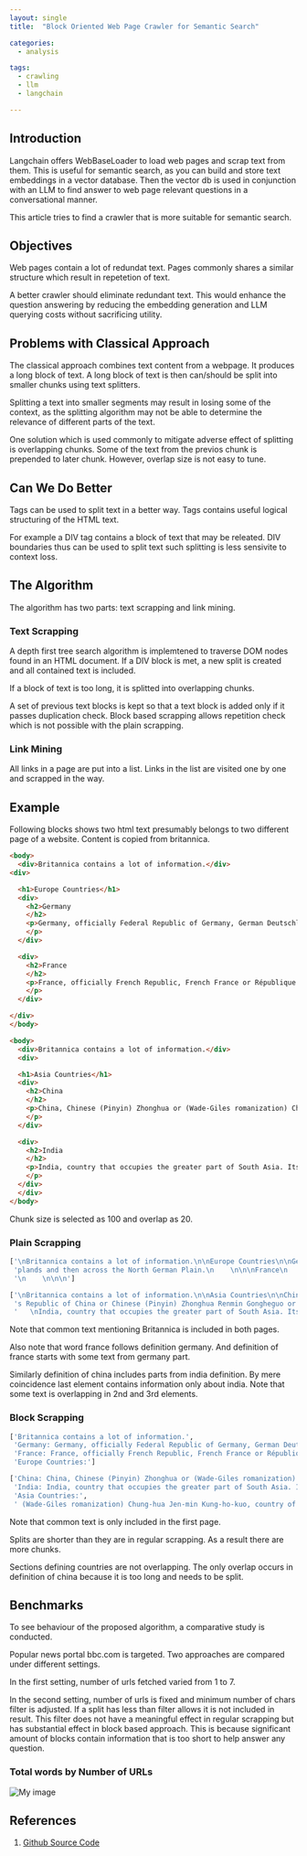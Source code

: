 ```yaml
---
layout: single
title:  "Block Oriented Web Page Crawler for Semantic Search"

categories:
  - analysis

tags:
  - crawling
  - llm
  - langchain

---
```


## Introduction

Langchain offers WebBaseLoader to load web pages and scrap text from them. 
This is useful for semantic search, as you can build and store text embeddings in a vector database.
Then the vector db is used in conjunction with an LLM to find answer to web page relevant questions in a conversational manner.    

This article tries to find a crawler that is more suitable for semantic search.

## Objectives

Web pages contain a lot of redundat text. 
Pages commonly shares a similar structure which result in repetetion of text.

A better crawler should eliminate redundant text. 
This would enhance the question answering by reducing the embedding generation and LLM querying costs without sacrificing utility.

## Problems with Classical Approach

The classical approach combines text content from a webpage. 
It produces a long block of text. 
A long block of text is then can/should be split into smaller chunks using text splitters.

Splitting a text into smaller segments may result in losing some of the context, as the splitting algorithm may not be able to determine the relevance of different parts of the text.

One solution which is used commonly to mitigate adverse effect of splitting is overlapping chunks. 
Some of the text from the previos chunk is prepended to later chunk. 
However, overlap size is not easy to tune. 

## Can We Do Better

Tags can be used to split text in a better way. 
Tags contains useful logical structuring of the HTML text. 

For example a DIV tag contains a block of text that may be releated. DIV boundaries thus can be used to split text such splitting is less sensivite to context loss. 

## The Algorithm

The algorithm has two parts: text scrapping and link mining.


### Text Scrapping

A depth first tree search algorithm is implemtened to traverse DOM nodes found in an HTML document. If a DIV block is met, a new split is created and all contained text is included. 

If a block of text is too long, it is splitted into overlapping chunks.

A set of previous text blocks is kept so that a text block is added only if it passes duplication check. Block based scrapping allows repetition check which is not possible with the plain scrapping.

### Link Mining

All links in a page are put into a list.
Links in the list are visited one by one and scrapped in the way.


## Example 

Following blocks shows two html text presumably belongs to two different page of a website. Content is copied from britannica.

```html
<body>
  <div>Britannica contains a lot of information.</div>
<div>

  <h1>Europe Countries</h1>
  <div>
    <h2>Germany
    </h2>
    <p>Germany, officially Federal Republic of Germany, German Deutschland or Bundesrepublik Deutschland, country of north-central Europe, traversing the continent’s main physical divisions, from the outer ranges of the Alps northward across the varied landscape of the Central German Uplands and then across the North German Plain.
    </p>
  </div>

  <div>
    <h2>France
    </h2>
    <p>France, officially French Republic, French France or République Française, country of northwestern Europe. Historically and culturally among the most important nations in the Western world, France has also played a highly significant role in international affairs, with former colonies in every corner of the globe.
    </p>
  </div>

</div>
</body>
```

```html
<body>
  <div>Britannica contains a lot of information.</div>
  <div>

  <h1>Asia Countries</h1>
  <div>
    <h2>China
    </h2>
    <p>China, Chinese (Pinyin) Zhonghua or (Wade-Giles romanization) Chung-hua, also spelled (Pinyin) Zhongguo or (Wade-Giles romanization) Chung-kuo, officially People’s Republic of China or Chinese (Pinyin) Zhonghua Renmin Gongheguo or (Wade-Giles romanization) Chung-hua Jen-min Kung-ho-kuo, country of East Asia. It is the largest of all Asian countries and has the largest population of any country in the world. 
    </p>
  </div>

  <div>
    <h2>India
    </h2>
    <p>India, country that occupies the greater part of South Asia. Its capital is New Delhi, built in the 20th century just south of the historic hub of Old Delhi to serve as India’s administrative centre. Its government is a constitutional republic that represents a highly diverse population consisting of thousands of ethnic groups and likely hundreds of languages.
    </p>
  </div>
  </div>
</body>
```

Chunk size is selected as 100 and overlap as 20.

### Plain Scrapping

```python
['\nBritannica contains a lot of information.\n\nEurope Countries\n\nGermany\n    \nGermany, officially Federal Republic of Germany, German Deutschland or Bundesrepublik Deutschland, country of north-central Europe, traversing the continent’s main physical divisions, from the outer ranges of the Alps northward across the varied landscape of the Central German Uplands and then across the North German Plain.\n    \n\n\nFrance\n ',
 'plands and then across the North German Plain.\n    \n\n\nFrance\n    \nFrance, officially French Republic, French France or République Française, country of northwestern Europe. Historically and culturally among the most important nations in the Western world, France has also played a highly significant role in international affairs, with former colonies in every corner of the globe.\n    \n\n\n',
 '\n    \n\n\n']

```

```python
['\nBritannica contains a lot of information.\n\nAsia Countries\n\nChina\n    \nChina, Chinese (Pinyin) Zhonghua or (Wade-Giles romanization) Chung-hua, also spelled (Pinyin) Zhongguo or (Wade-Giles romanization) Chung-kuo, officially People’s Republic of China or Chinese (Pinyin) Zhonghua Renmin Gongheguo',
 's Republic of China or Chinese (Pinyin) Zhonghua Renmin Gongheguo or (Wade-Giles romanization) Chung-hua Jen-min Kung-ho-kuo, country of East Asia. It is the largest of all Asian countries and has the largest population of any country in the world. \n    \n\n\nIndia\n    \nIndia, country that occupies the greater part of South Asia. Its capital is New',
 '   \nIndia, country that occupies the greater part of South Asia. Its capital is New Delhi, built in the 20th century just south of the historic hub of Old Delhi to serve as India’s administrative centre. Its government is a constitutional republic that represents a highly diverse population consisting of thousands of ethnic groups and likely hundreds of languages.\n    \n\n\n']
```

Note that common text mentioning Britannica is included in both pages. 

Also note that word france follows definition germany. And definition of france starts with some text from germany part.

Similarly definition of china includes parts from india definition. By mere coincidence last element contains information only about india. Note that some text is overlapping in 2nd and 3rd elements.



### Block Scrapping


```python
['Britannica contains a lot of information.',
 'Germany: Germany, officially Federal Republic of Germany, German Deutschland or Bundesrepublik Deutschland, country of north-central Europe, traversing the continent’s main physical divisions, from the outer ranges of the Alps northward across the varied landscape of the Central German Uplands and then across the North German Plain.',
 'France: France, officially French Republic, French France or République Française, country of northwestern Europe. Historically and culturally among the most important nations in the Western world, France has also played a highly significant role in international affairs, with former colonies in every corner of the globe.',
 'Europe Countries:']


```


```python
['China: China, Chinese (Pinyin) Zhonghua or (Wade-Giles romanization) Chung-hua, also spelled (Pinyin) Zhongguo or (Wade-Giles romanization) Chung-kuo, officially People’s Republic of China or Chinese (Pinyin) Zhonghua Renmin Gongheguo or (Wade-Giles romanization) Chung-hua Jen-min Kung-ho-',
 'India: India, country that occupies the greater part of South Asia. Its capital is New Delhi, built in the 20th century just south of the historic hub of Old Delhi to serve as India’s administrative centre. Its government is a constitutional republic that represents a highly diverse population consisting of thousands of ethnic groups and likely hundreds of languages.',
 'Asia Countries:',
 ' (Wade-Giles romanization) Chung-hua Jen-min Kung-ho-kuo, country of East Asia. It is the largest of all Asian countries and has the largest population of any country in the world.']
```

Note that common text is only included in the first page. 

Splits are shorter than they are in regular scrapping. As a result there are more chunks.

Sections defining countries are not overlapping. The only overlap occurs in definition of china because it is too long and needs to be split. 


## Benchmarks

To see behaviour of the proposed algorithm, a comparative study is conducted. 

Popular news portal bbc.com is targeted. Two approaches are compared under different settings.

In the first setting, number of urls fetched varied from 1 to 7.

In the second setting, number of urls is fixed and minimum number of chars filter is adjusted. If a split has less than filter allows it is not included in result. This filter does not have a meaningful effect in regular scrapping but has substantial effect in block based approach. This is because significant amount of blocks contain information that is too short to help answer any question. 

### Total words by Number of URLs

![My image](assets/image/crawler-urls-words.png)

## References
1. [Github Source Code](https://github.com/habanoz/crawl-for-vector-db)
